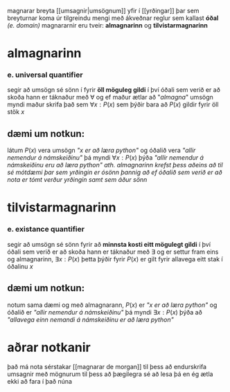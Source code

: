 magnarar breyta [[umsagnir|umsögnum]] yfir í [[yrðingar]] þar sem breyturnar koma úr tilgreindu mengi með ákveðnar reglur sem kallast **óðal** *(e. domain)*
magnararnir eru tveir: **almagnarinn** og **tilvistarmagnarinn**

# almagnarinn
### e. universal quantifier
segir að umsögn sé sönn í fyrir **öll möguleg gildi** í því óðali sem verið er að skoða
hann er táknaður með $\forall$ og ef maður ætlar að "*almagna*" umsögn myndi maður skrifa það sem $\forall x: P(x)$ sem þýðir bara að $P(x)$ gildir fyrir öll stök $x$

## dæmi um notkun: 
látum $P(x)$ vera umsögn *"x er að læra python"* og óðalið vera *"allir nemendur á námskeiðinu"* þá myndi $\forall x:P(x)$ þýða *"allir nemendur á námskeiðinu eru að læra python"*
*ath. almagnarinn krefst þess aðeins að til sé mótdæmi þar sem yrðingin er ósönn þannig að ef óðalið sem verið er að nota er tómt verður yrðingin samt sem áður sönn*

# tilvistarmagnarinn
### e. existance quantifier
segir að umsögn sé sönn fyrir að **minnsta kosti eitt mögulegt gildi** í því óðali sem verið er að skoða
hann er táknaður með $\exists$ og er settur fram eins og almagnarinn, $\exists x:P(x)$ þetta þýðir fyrir $P(x)$ er gilt fyrir allavega eitt stak í óðalinu $x$

## dæmi um notkun:
notum sama dæmi og með almagnarann, $P(x)$ er *"x er að læra python"* og óðalið er *"allir nemendur á námskeiðinu"* þá myndi $\exists x:P(x)$ þýða að *"allavega einn nemandi á námskeiðinu er að læra python"*

# aðrar notkanir
það má nota sérstakar [[magnarar de morgan]] til þess að endurskrifa umsagnir með mögnurum til þess að þægilegra sé að lesa þá en ég ætla ekki að fara í það núna